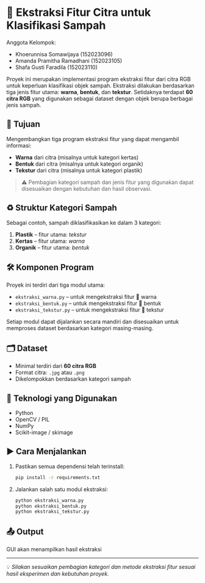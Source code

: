 # 🧪 Ekstraksi Fitur Citra untuk Klasifikasi Sampah

Anggota Kelompok:
- Khoerunnisa Somawijaya (152023096)
- Amanda Pramitha Ramadhani (152023105)
- Shafa Gusti Faradila (152023110)

Proyek ini merupakan implementasi program ekstraksi fitur dari citra RGB untuk keperluan klasifikasi objek sampah. Ekstraksi dilakukan berdasarkan tiga jenis fitur utama: **warna**, **bentuk**, dan **tekstur**. Setidaknya terdapat **60 citra RGB** yang digunakan sebagai dataset dengan objek berupa berbagai jenis sampah.

## 🎯 Tujuan
Mengembangkan tiga program ekstraksi fitur yang dapat mengambil informasi:
- **Warna** dari citra (misalnya untuk kategori kertas)
- **Bentuk** dari citra (misalnya untuk kategori organik)
- **Tekstur** dari citra (misalnya untuk kategori plastik)

> ⚠️ Pembagian kategori sampah dan jenis fitur yang digunakan dapat disesuaikan dengan kebutuhan dan hasil observasi.

## ♻️ Struktur Kategori Sampah
Sebagai contoh, sampah diklasifikasikan ke dalam 3 kategori:
1. **Plastik** – fitur utama: *tekstur*
2. **Kertas** – fitur utama: *warna*
3. **Organik** – fitur utama: *bentuk*

## 🛠️ Komponen Program
Proyek ini terdiri dari tiga modul utama:
- `ekstraksi_warna.py` – untuk mengekstraksi fitur 🎨 warna
- `ekstraksi_bentuk.py` – untuk mengekstraksi fitur 📐 bentuk
- `ekstraksi_tekstur.py` – untuk mengekstraksi fitur 🧵 tekstur

Setiap modul dapat dijalankan secara mandiri dan disesuaikan untuk memproses dataset berdasarkan kategori masing-masing.

## 🗂️ Dataset
- Minimal terdiri dari **60 citra RGB**
- Format citra: `.jpg` atau `.png`
- Dikelompokkan berdasarkan kategori sampah

## 🧰 Teknologi yang Digunakan
- Python
- OpenCV / PIL
- NumPy
- Scikit-image / skimage

## ▶️ Cara Menjalankan
1. Pastikan semua dependensi telah terinstall:
    ```bash
    pip install -r requirements.txt
    ```
2. Jalankan salah satu modul ekstraksi:
    ```bash
    python ekstraksi_warna.py
    python ekstraksi_bentuk.py
    python ekstraksi_tekstur.py
    ```

## 📤 Output
GUI akan menampilkan hasil ekstraksi

---

💡 *Silakan sesuaikan pembagian kategori dan metode ekstraksi fitur sesuai hasil eksperimen dan kebutuhan proyek.*
